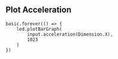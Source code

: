 ## Plot Acceleration

```blocks
basic.forever(() => {
    led.plotBarGraph(
        input.acceleration(Dimension.X),
        1023
    )
})
```
